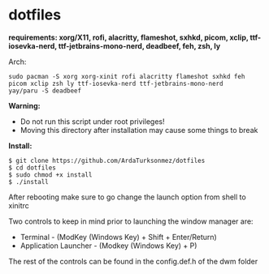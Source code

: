 # dotfiles

**requirements: xorg/X11, rofi, alacritty, flameshot, sxhkd, picom, xclip, ttf-iosevka-nerd, ttf-jetbrains-mono-nerd, deadbeef, feh, zsh, ly**

Arch:
```
sudo pacman -S xorg xorg-xinit rofi alacritty flameshot sxhkd feh picom xclip zsh ly ttf-iosevka-nerd ttf-jetbrains-mono-nerd
yay/paru -S deadbeef
```

**Warning:**
* Do not run this script under root privileges!
* Moving this directory after installation may cause some things to break

**Install:**

```
$ git clone https://github.com/ArdaTurksonmez/dotfiles
$ cd dotfiles
$ sudo chmod +x install 
$ ./install
```

After rebooting make sure to go change the launch option from shell to xinitrc

Two controls to keep in mind prior to launching the window manager are:
* Terminal - (ModKey (Windows Key) + Shift + Enter/Return)
* Application Launcher - (Modkey (Windows Key) + P)

The rest of the controls can be found in the config.def.h of the dwm folder

